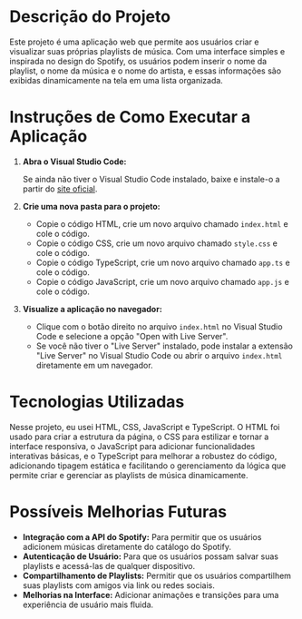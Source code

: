 # Descrição do Projeto

Este projeto é uma aplicação web que permite aos usuários criar e visualizar suas próprias playlists de música. Com uma interface simples e inspirada no design do Spotify, os usuários podem inserir o nome da playlist, o nome da música e o nome do artista, e essas informações são exibidas dinamicamente na tela em uma lista organizada.

# Instruções de Como Executar a Aplicação

1. **Abra o Visual Studio Code:**

   Se ainda não tiver o Visual Studio Code instalado, baixe e instale-o a partir do [site oficial](https://code.visualstudio.com/).

2. **Crie uma nova pasta para o projeto:**

   - Copie o código HTML, crie um novo arquivo chamado `index.html` e cole o código.
   - Copie o código CSS, crie um novo arquivo chamado `style.css` e cole o código.
   - Copie o código TypeScript, crie um novo arquivo chamado `app.ts` e cole o código.
   - Copie o código JavaScript, crie um novo arquivo chamado `app.js` e cole o código.

3. **Visualize a aplicação no navegador:**

   - Clique com o botão direito no arquivo `index.html` no Visual Studio Code e selecione a opção "Open with Live Server".
   - Se você não tiver o "Live Server" instalado, pode instalar a extensão "Live Server" no Visual Studio Code ou abrir o arquivo `index.html` diretamente em um navegador.

# Tecnologias Utilizadas

Nesse projeto, eu usei HTML, CSS, JavaScript e TypeScript. O HTML foi usado para criar a estrutura da página, o CSS para estilizar e tornar a interface responsiva, o JavaScript para adicionar funcionalidades interativas básicas, e o TypeScript para melhorar a robustez do código, adicionando tipagem estática e facilitando o gerenciamento da lógica que permite criar e gerenciar as playlists de música dinamicamente.

# Possíveis Melhorias Futuras

- **Integração com a API do Spotify:** Para permitir que os usuários adicionem músicas diretamente do catálogo do Spotify.
- **Autenticação de Usuário:** Para que os usuários possam salvar suas playlists e acessá-las de qualquer dispositivo.
- **Compartilhamento de Playlists:** Permitir que os usuários compartilhem suas playlists com amigos via link ou redes sociais.
- **Melhorias na Interface:** Adicionar animações e transições para uma experiência de usuário mais fluida.
